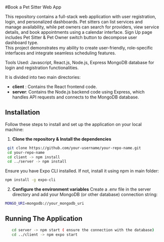 #Book a Pet Sitter Web App


This repository contains a full-stack web application with user registration, login, and personalized dashboards. 
Pet sitters can list services and manage availability, while pet owners can search for providers, view service details, and book appointments using a calendar interface.
Sign Up page includes Pet Sitter & Pet Owner switch button to decompose user dashboard type.  
This project demonstrates my ability to create user-friendly, role-specific interfaces and integrate seamless scheduling features.

Tools Used:
Javascript, React.js, Node.js, Express
MongoDB database for login and registration functionalities.

It is divided into two main directories:

- **client**  : Contains the React frontend code.
- **server**: Contains the Node.js backend code using Express, which handles API requests and connects to the MongoDB database.

## Installation

Follow these steps to install and set up the application on your local machine:

1. **Clone the repository & Install the dependencies**

  ```sh
   git clone https://github.com/your-username/your-repo-name.git
   cd your-repo-name 
   cd client -> npm install
   cd ../server -> npm install
```
Ensure you have Expo CLI installed. If not, install it using npm in main folder:

```sh
npm install -g expo-cli
```

2. **Configure the environment variables**
Create a .env file in the server directory and add your MongoDB (or other database) connection string:
```sh
MONGO_URI=mongodb://your_mongodb_uri
```

## Running The Application

```sh
   cd server -> npm start ( ensure the connection with the database)
   cd ../client -> npm expo start
   
```





